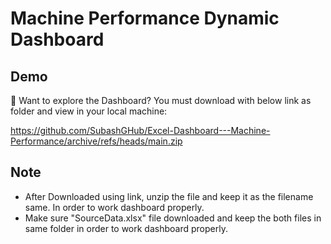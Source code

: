 # Machine Performance Dynamic Dashboard


## Demo


📂 Want to explore the Dashboard? You must download with below link as folder and view in your local machine:

https://github.com/SubashGHub/Excel-Dashboard---Machine-Performance/archive/refs/heads/main.zip


## Note 
 - After Downloaded using link, unzip the file and keep it as the filename same. In order to work dashboard properly.
 - Make sure "SourceData.xlsx" file downloaded and keep the both files in same folder in order to work dashboard properly.

